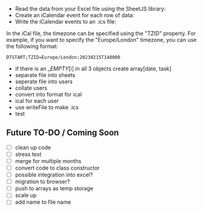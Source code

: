 - Read the data from your Excel file using the SheetJS library:
- Create an iCalendar event for each row of data:
- Write the iCalendar events to an .ics file:

In the iCal file, the timezone can be specified using the "TZID" property. For example, if you want to specify the "Europe/London" timezone, you can use the following format:

`DTSTART;TZID=Europe/London:20230215T140000`

- if there is an \__EMPTY_[i] in all 3 objects create array[date, task]
- separate file into sheets
- seperate file into users
- collate users
- convert into format for ical
- ical for each user
- use writeFile to make .ics
- test

## Future TO-DO / Coming Soon

- [ ] clean up code
- [ ] stress test
- [ ] merge for multiple months
- [ ] convert code to class constructor
- [ ] possible integration into excel?
- [ ] migration to browser?
- [ ] push to arrays as temp storage
- [ ] scale up
- [ ] add name to file name
